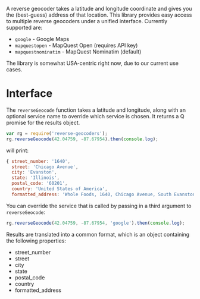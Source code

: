 A reverse geocoder takes a latitude and longitude coordinate and gives you the
(best-guess) address of that location. This library provides easy access to
multiple reverse geocoders under a unified interface. Currently supported are:

* `google` - Google Maps
* `mapquestopen` - MapQuest Open (requires API key)
* `mapquestnominatim` - MapQuest Nominatim (default)

The library is somewhat USA-centric right now, due to our current use cases.

Interface
=========

The `reverseGeocode` function takes a latitude and longitude, along with an
optional service name to override which service is chosen. It returns a Q
promise for the results object.

```javascript
var rg = require('reverse-geocoders');
rg.reverseGeocode(42.04759, -87.67954).then(console.log);
```

will print:

```javascript
{ street_number: '1640',
  street: 'Chicago Avenue',
  city: 'Evanston',
  state: 'Illinois',
  postal_code: '60201',
  country: 'United States of America',
  formatted_address: 'Whole Foods, 1640, Chicago Avenue, South Evanston, Evanston, Cook County, Illinois, 60201, United States of America' }
```

You can override the service that is called by passing in a third argument to
`reverseGeocode`:

```javascript
rg.reverseGeocode(42.04759, -87.67954, 'google').then(console.log);
```

Results are translated into a common format, which is an object containing the
following properties:

* street_number
* street
* city
* state
* postal_code
* country
* formatted_address

